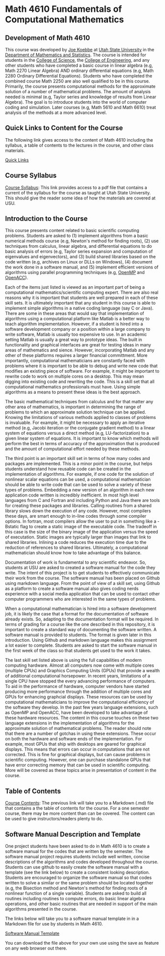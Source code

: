 # Math 4610 Fundamentals of Computational Mathematics

## Development of Math 4610

This course was developed by [Joe Koebbe](http://www.math.usu.edu/~koebbe) at
[Utah State University](http://www.usu.edu) in the [Department of Mathematics
and Statistics](http://www.math.usu.edu/). The course is intended for students
in the [College of Science](https://www.usu.edu/science), the
[College of Engineering](https://engineering.usu.edu), and any other students
who have completed a basic course in linear algebra (e.g, Math 2270 Linear
Algebra) AND ordinary differential equations (e.g, Math 2280 Ordinary
Differential Equations). Students who have completed the combined course Math
2250 are also well qualified to be in this course. Primarily, the course
presents computational methods for the approximate solution of a number of
mathematical problems. The amount of analysis needed is minimal (e.g, Taylor
series and knowledge of results from Linear Algebra). The goal is to introduce
students into the world of computer coding and simulation. Later courses (e.g,
Math 5610 and Math 6610) treat analysis of the methods at a more advanced level.

## Quick Links to Content for the Course

The following link gives access to the content of Math 4610 including the
syllabus, a table of contents to the lectures in the course, and other class
materials.

[Quick Links](./quickLinks.md)

## Course Syllabus

[Course Syllabus](./syllabus/md/syllabus.md):
This link provides access to a pdf file that contains a current of the syllabus
for the course as taught at Utah State University. This should give the reader
some idea of how the materials are covered at USU.

## Introduction to the Course

This course presents content related to basic scientific computing problems.
Students are asked to (1) implement algorithms from a basic numerical methods
course (e.g, Newton's method for finding roots), (2) use techniques from
calculus, linear algebra, and differential equations to do basic analysis of
errors (e.g, Taylor series expansion and computation of eigenvalues and
eigenvectors), and (3) build shared libraries based on the code written (e.g,
archives on Linux or DLLs on Windows), (4) document the work done in a software
manual, and (5) implement efficient versions of algorithms using parallel
programming techniques (e.g, [OpenMP](https://openmp.org) and
[OpenACC](https://openacc.org)).

Each of the items just listed is viewed as an important part of being a
computational mathematics/scientific computing expert. There are also real
reasons why it is important that students are well prepared in each of these
skill sets. It is ultimately important that any student in this course is able
to implement simple algorithms in a native coding language (say C or Java). 
There are some in these areas that would say that implementation of algorithms
using a computational platform like Matlab is a better way to teach algorithm
implementation. However, if a student is hired into a software development
company or a position within a large company to write software, Matlab is
usually too expensive to use. In an academic setting Matlab is usually a great
way to prototype ideas. The built in functionality and graphical interfaces are
great for testing ideas in many areas of mathematics and sience. However,
incorporating Matlab and any other of these platforms requires a larger
financial committment. More importantly, computational mathematicians are
constantly faced with problems where it is important to be able to debug and
write new code that modifies an existing piece of software. For example, it
might be important to rewrite code to work on multiple cores on a desktop. This
may mean digging into existing code and rewriting the code. This is a skill set
that all computational mathematics professionals must have. Using simple
algorithms as a means to present these ideas is the best approach.

The basic mathematical techniques from calculus and for that matter any other
area of mathematics, is important in determining the range of problems to which
an approximate solution technique can be applied. Knowing the limitations of
various methods applied to classes of problems is invaluable. For example, it
might be necessary to apply an iterative method (e.g, Jacobi iteration or the
conjugate gradient method) to a linear system of equations versus a direct
method (e.g, LU-factorization) to a given linear system of equations. It is
important to know which methods will perform the best in terms of accuracy of
the approximation that is produced and the amount of computational effort needed
by these methods.

The third point is an important skill set in terms of how many codes and
packages are implemented. This is a minor point in the course, but helps
students understand how reusable code can be created in the implementation of
algorithms. For example, if one code for the solution of nonlinear scalar
equations can be used, a computational mathematician should be able to write
code that can be used to solve a variety of these types of problems. Embedding
a new version of an algorithm in each new application code written is
incredibly inefficient. In most high level languages from C and Fortran and
including Python and Java there are tools for creating these packages and
libraries. Calling routines from a shared library slows down the execution of
any code. However, most compilers these days, are smart enough to in-line codes
through some compiler options. In fortran, most compilers allow the user to put
in something like a -Bstatic flag to create a static image of the executable
code. The tradeoff in this case is the size of the binary image of the
application versus the speed of executation. Static images are typically larger
than images that link to shared libraries. Inlining a code reduces the execution
time due to the reduction of references to shared libraries. Ultimately, a
computational mathematician should know how to take advantage of this balance.

Documentation of work is fundamental to any scientific endeavor. So, students
at USU are asked to created a software manual for the code they write. The
intent of this project is to get students to effectively communicate their work
from the course. The software manual has been placed on Github using markdown
language. From the point of view of a skill set, using Github as a platform to
create a software manual also gives coding nerds experience with a social media
application that can be used to contact other computer programmers who are
interested in the same types of problems.

When a computational mathematician is hired into a software development job, it
is likely the case that a format for the documentation of software already
exists. So, adapting to the documentation format will be required. In terms of
grading for a course like the one described in this repository, it is important
to create a standard way of documenting the software written. A software manual
is provided to students. The format is given later in this introduction. Using
Github and markdown language makes this assignment a lot easier to complete.
Students are asked to start the software manual in the first week of the class
so that students get used to the work it takes.

The last skill set listed above is using the full capabilities of modern
computing hardware. Almost all computers now come with multiple cores (multiple
CPUs) and Graphics Computing Units (GPUs) that provide a wealth of additional
computational horsepower. In recent years, limitations of a single CPU have
stopped the every advancing performance of computers. To aid in the performance
of hardware, computer vendors have started producing more performance through
the addition of multiple cores and GPUs for enhancing graphcial displays. These
resources can be used by computational mathematicians to improve the
computational efficiency of the software they develop. In the past few years
language extensions, such as OpenMP and OpenACC, have been developed to take
advantage of these hardware resources. The content in this course touches on
these two language extensions in the implementation of algorithms for the
approximate solution of mathematical problems. The reader should note that there
are a number of gotchas in using these extensions. These occur on both the
hardware and software ends of the implementation. For example, most GPUs that
ship with desktops are geared for graphical displays. This means that errors
can occur in computations that are not corrected. This is fine for graphical
displays, but can cause problems in scientific computing. However, one can
purchase standalone GPUs that have error correcting memory that can be used in
scientific computing. More will be covered as these topics arise in presentation
of content in the course.

## Table of Contents

[Course Contents](./lectures/toc/md/topic_toc.md): The previous link will take
you to a Markdown (.md) file that contains a the table of contents for the
course. For a one semester course, there may be more content than can be
covered. The content can be used to give instructors/readers plenty to do.

## Software Manual Description and Template

One project students have been asked to do in Math 4610 is to create a software
manual for the codes that are written by the semester. The software manual
project requires students include well written, concise descriptions of the
algorithms and codes developed throughout the course. Students can use github
to easily create the software manual with a template (see the link below) to
create a consistent looking description. Students are encouraged to organize the
software manual so that codes written to solve a similar or the same problem
should be located together (e.g, the Bisection method and Newton's method for
finding roots of a nonlinear function of a single variable). Students are asked
to build all routines including routines to compute errors, do basic linear
algebra operations, and other basic routines that are needed in support of the
main algorithms presented in the course.

The links below will take you to a software manual template in in a Markdown
file for use by students in Math 4610.

[Software Manual Template](softwareManual/softwareManualTemplate.md)

You can download the file above for your own use using the save as feature on
any web browser out there.

